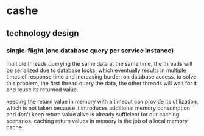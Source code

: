 # cashe

## technology design

### single-flight (one database query per service instance)

multiple threads querying the same data at the same time, the threads will be serialized due to database locks,
which eventually results in multiple times of response time and increasing burden on database access.
to solve this problem, the first thread query the data, the other threads will wait for it and reuse
its returned value.

keeping the return value in memory with a timeout can provide its utilization, which is not taken because it
introduces additional memory consumption and don't keep return value alive is already sufficient for
our caching scenarios. caching return values in memory is the job of a local memory cache.
